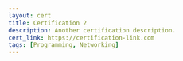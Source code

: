 ```yaml
---
layout: cert
title: Certification 2
description: Another certification description.
cert_link: https://certification-link.com
tags: [Programming, Networking]
---
```


